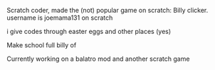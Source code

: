 Scratch coder, made the (not) popular game on scratch: Billy clicker. username is joemama131 on scratch

i give codes through easter eggs and other places (yes)

Make school full billy of

Currently working on a balatro mod and another scratch game
<!---
Joe-mama131/Joe-mama131 is a ✨ special ✨ repository because its `README.md` (this file) appears on your GitHub profile.
You can click the Preview link to take a look at your changes.
--->
